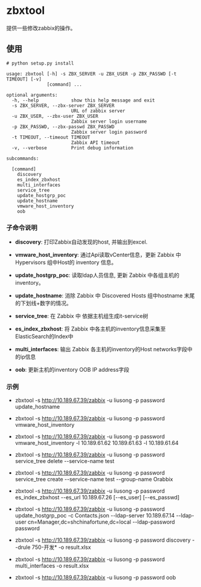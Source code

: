# zbxtool

提供一些修改zabbix的操作。

## 使用
```shell
# python setup.py install

usage: zbxtool [-h] -s ZBX_SERVER -u ZBX_USER -p ZBX_PASSWD [-t TIMEOUT] [-v]
               [command] ...

optional arguments:
  -h, --help            show this help message and exit
  -s ZBX_SERVER, --zbx-server ZBX_SERVER
                        URL of zabbix server
  -u ZBX_USER, --zbx-user ZBX_USER
                        Zabbix server login username
  -p ZBX_PASSWD, --zbx-passwd ZBX_PASSWD
                        Zabbix server login password
  -t TIMEOUT, --timeout TIMEOUT
                        Zabbix API timeout
  -v, --verbose         Print debug information

subcommands:

  [command]
    discovery
    es_index_zbxhost
    multi_interfaces 
    service_tree
    update_hostgrp_poc
    update_hostname
    vmware_host_inventory
    oob
```

### 子命令说明

- **discovery**: 打印Zabbix自动发现的host, 并输出到excel.

- **vmware_host_inventory**: 通过Api读取vCenter信息，更新 Zabbix 中 Hypervisors 组中Host的 inventory 信息。

- **update_hostgrp_poc**: 读取ldap人员信息, 更新 Zabbix 中各组主机的 inventory。

- **update_hostname**: 消除 Zabbix 中 Discovered Hosts 组中hostname 末尾的下划线+数字的情况。

- **service_tree**: 在 Zabbix 中 依据主机组生成it-service树

- **es_index_zbxhost**: 将 Zabbix 中各主机的inventory信息采集至ElasticSearch的Index中

- **multi_interfaces**: 输出 Zabbix 各主机的inventory的Host networks字段中的ip信息

- **oob**: 更新主机的inventory OOB IP address字段

### 示例
- zbxtool -s http://10.189.67.39/zabbix -u liusong -p password update_hostname

- zbxtool -s http://10.189.67.39/zabbix -u liusong -p password vmware_host_inventory

- zbxtool -s http://10.189.67.39/zabbix -u liusong -p password vmware_host_inventory -l 10.189.61.62 10.189.61.63 -l 10.189.61.64

- zbxtool -s http://10.189.67.39/zabbix -u liusong -p password service_tree delete --service-name test

- zbxtool -s http://10.189.67.39/zabbix -u liusong -p password service_tree create --service-name test --group-name Orabbix

- zbxtool -s http://10.189.67.39/zabbix -u liusong -p password es_index_zbxhost --es_url 10.189.67.26 [--es_user] [--es_passwd]

- zbxtool -s http://10.189.67.39/zabbix -u liusong -p password update_hostgrp_poc -c Contacts.json --ldap-server 10.189.67.14 --ldap-user cn=Manager,dc=shchinafortune,dc=local --ldap-password password

- zbxtool -s http://10.189.67.39/zabbix -u liusong -p password discovery --drule 750-开发* -o result.xlsx

- zbxtool -s http://10.189.67.39/zabbix -u liusong -p password multi_interfaces -o result.xlsx

- zbxtool -s http://10.189.67.39/zabbix -u liusong -p password oob
